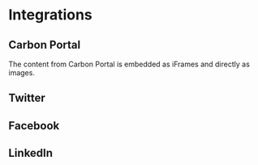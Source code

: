 Integrations
====

## Carbon Portal

The content from Carbon Portal is embedded as iFrames and directly as images.

## Twitter

## Facebook

## LinkedIn
